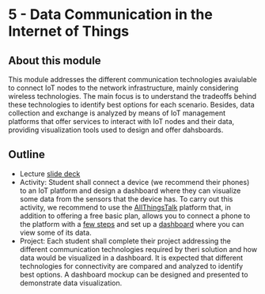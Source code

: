 # 5 - Data Communication in the Internet of Things

## About this module
This module addresses the different communication technologies avaiulable to connect IoT nodes to the network infrastructure, mainly considering wireless technologies. The main focus is to understand the tradeoffs behind these technologies to identify best options for each scenario. Besides, data collection and exchange is analyzed by means of IoT management platforms that offer services to interact with IoT nodes and their data, providing visualization tools used to design and offer dahsboards.

## Outline
* Lecture [slide deck](https://github.com/neon-iot/iotfundamentals/blob/main/slides/5-Communication.pdf) 
* Activity: Student shall connect a device (we recommend their phones) to an IoT platform and design a dashboard where they can visualize some data from the sensors that the device has. To carry out this activity, we recommend to use the [AllThingsTalk](https://www.allthingstalk.com) platform that, in addition to offering a free basic plan, allows you to connect a phone to the platform with a [few steps](https://www.allthingstalk.com/faq/try-our-iot-platform-with-your-smartphone-as-an-iot-device) and set up a [dashboard](https://www.allthingstalk.com/faq/smartphone-demo-in-also-iot-platform) where you can view some of its data. 
* Project: Each student shall complete their project addressing the different communication technologies required by theri solution and how data would be visualized in a dashboard. It is expected that different technologies for connectivity are compared and analyzed to identify best options. A dashboard mockup can be designed and presented to demonstrate data visualization.
